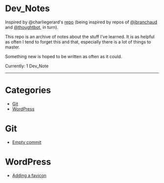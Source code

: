 # Dev_Notes

Inspired by @charliegerard's [repo](https://github.com/charliegerard/dev-notes) (being inspired by repos of [@jbranchaud](https://github.com/jbranchaud/til) and [@thoughtbot](https://github.com/thoughtbot/til), in turn).

This repo is an archive of notes about the stuff I've learned.
It is as helpful as often I tend to forget this and that, especially there is a lot of things to master.

Something new is hoped to be written as often as it could.

Currently: 1 Dev_Note

---

# Categories

* [Git](#git)
* [WordPress](#wordpress)


# Git

* [Empty commit](git/empty-commit.md)

# WordPress

* [Adding a favicon](wordpress/adding-favicon.md)
